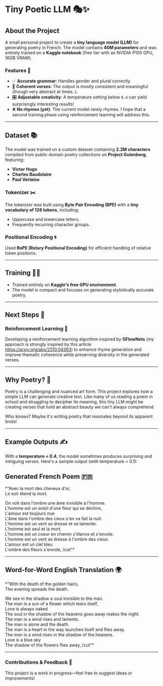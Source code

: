 # Tiny Poetic LLM 🎭✨

## About the Project

A small personal project to create a **tiny language model (LLM)** for generating poetry in French. The model contains **40M parameters** and was entirely trained on a **Kaggle notebook** (free tier with an NVIDIA P100 GPU, 16GB VRAM). 

### Features 🌟
- ✅ **Accurate grammar**: Handles gender and plural correctly.  
- 📝 **Coherent verses**: The output is mostly consistent and meaningful (though very abstract at times..).  
- 🎛️ **Adjustable creativity**: A temperature setting below `0.4` can yield surprisingly interesting results!  
- ❌ **No rhymes (yet)**: The current model rarely rhymes. I hope that a second training phase using reinforcement learning will address this.  

---

## Dataset 📚

The model was trained on a custom dataset containing **2.2M characters** compiled from public domain poetry collections on **Project Gutenberg**, featuring:  
- **Victor Hugo**  
- **Charles Baudelaire**  
- **Paul Verlaine**

### Tokenizer ✂️  
The tokenizer was built using **Byte Pair Encoding (BPE)** with a **tiny vocabulary of 128 tokens**, including:  
- Uppercase and lowercase letters.  
- Frequently recurring character groups.  

### Positional Encoding 🌀  
Used **RoPE (Rotary Positional Encoding)** for efficient handling of relative token positions.  

---

## Training 🏋️‍♂️

- Trained entirely on **Kaggle's free GPU environment**.  
- The model is compact and focuses on generating stylistically accurate poetry.  

---

## Next Steps 🚀  

### Reinforcement Learning 🤖  
Developing a reinforcement learning algorithm inspired by **GFlowNets** (my approach is strongly inspired by this article https://arxiv.org/abs/2310.04363) to enhance rhyme generation and improve thematic coherence while preserving diversity in the generated verses.  

---

## Why Poetry? 🎨  

Poetry is a challenging and nuanced art form. This project explores how a simple LLM can generate creative text. Like many of us reading a poem in school and struggling to decipher its meaning, this tiny LLM might be creating verses that hold an abstract beauty we can't always comprehend.  

Who knows? Maybe it's writing poetry that resonates beyond its apparent limits!  

---

## Example Outputs ✍️  

With a **temperature < 0.4**, the model sometimes produces surprising and intriguing verses. Here's a sample output (with temperature = 0.1):  

## Generated French Poem 🇫🇷

*"Avec la mort des cheveux d'or,  
           Le soir étend la mort.  
  
 On voit dans l'ombre une âme invisible à l'homme.  
 L'homme est un soleil d'une fleur qui se déchire,  
            L'amour est toujours nue  
 L'âme dans l'ombre des cieux s'en va fait la nuit.  
 L'homme est un vent se dresse et se lamente.  
            L'homme est seul et la mort.  
 L'homme est un coeur en chemin s'élance et s'envole.  
 L'homme est un vent se dresse à l'ombre des cieux.  
            L'amour est un ciel bleu  
 L'ombre des fleurs s'envole, /cut"*  

---

## Word-for-Word English Translation 🌍

 *"With the death of the golden hairs,  
        The evening spreads the death.  
  
 We see in the shadow a soul invisible to the man.  
 The man is a sun of a flower which tears itself,  
            Love is always naked  
 The soul in the shadow of the heavens goes away makes the night.  
 The man is a wind rises and laments.  
            The man is alone and the death.  
 The man is a heart in the way launches itself and flies away.  
 The man is a wind rises in the shadow of the heavens.  
            Love is a blue sky  
 The shadow of the flowers flies away, /cut"*  


---

### Contributions & Feedback 💬  
This project is a work in progress—feel free to suggest ideas or improvements!  

